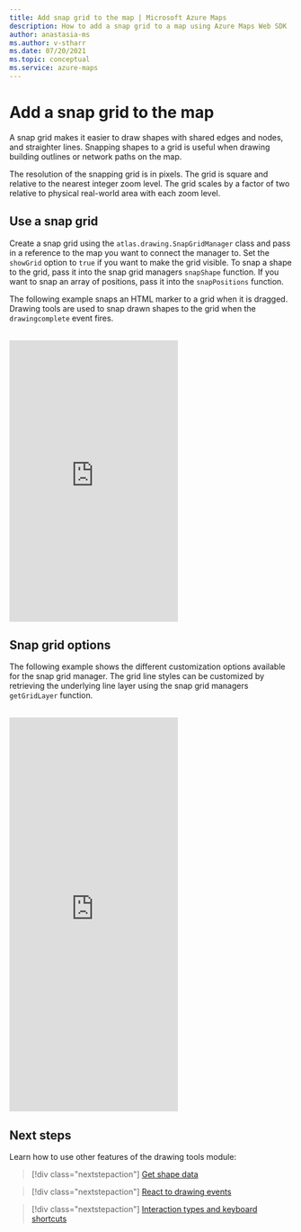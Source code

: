 ```yaml
---
title: Add snap grid to the map | Microsoft Azure Maps
description: How to add a snap grid to a map using Azure Maps Web SDK
author: anastasia-ms
ms.author: v-stharr
ms.date: 07/20/2021
ms.topic: conceptual
ms.service: azure-maps
---
```


# Add a snap grid to the map

A snap grid makes it easier to draw shapes with shared edges and nodes, and straighter lines. Snapping shapes to a grid is useful when drawing building outlines or network paths on the map.

The resolution of the snapping grid is in pixels. The grid is square and relative to the nearest integer zoom level. The grid scales by a factor of two relative to physical real-world area with each zoom level.

## Use a snap grid

Create a snap grid using the `atlas.drawing.SnapGridManager` class and pass in a reference to the map you want to connect the manager to. Set the `showGrid` option to `true` if you want to make the grid visible. To snap a shape to the grid, pass it into the snap grid managers `snapShape` function. If you want to snap an array of positions, pass it into the `snapPositions` function.

The following example snaps an HTML marker to a grid when it is dragged. Drawing tools are used to snap drawn shapes to the grid when the `drawingcomplete` event fires.

<br/>

<iframe height="500" scrolling="no" title="Use a snapping grid" src="https://codepen.io/azuremaps/embed/rNmzvXO?default-tab=js%2Cresult" frameborder="no" loading="lazy" allowtransparency="true" allowfullscreen="true">
  See the Pen <a href="https://codepen.io/azuremaps/pen/rNmzvXO">
  Use a snapping grid</a> by Azure Maps (<a href="https://codepen.io/azuremaps">@azuremaps</a>)
  on <a href="https://codepen.io">CodePen</a>.
</iframe>


## Snap grid options

The following example shows the different customization options available for the snap grid manager. The grid line styles can be customized by retrieving the underlying line layer using the snap grid managers `getGridLayer` function.

<br/>

<iframe height="700" scrolling="no" title="Snap grid options" src="https://codepen.io/azuremaps/embed/RwVZJry?default-tab=result" frameborder="no" loading="lazy" allowtransparency="true" allowfullscreen="true">
  See the Pen <a href="https://codepen.io/azuremaps/pen/RwVZJry">
  Snap grid options</a> by Azure Maps (<a href="https://codepen.io/azuremaps">@azuremaps</a>)
  on <a href="https://codepen.io">CodePen</a>.
</iframe>


## Next steps

Learn how to use other features of the drawing tools module:

> [!div class="nextstepaction"]
> [Get shape data](map-get-shape-data.md)

> [!div class="nextstepaction"]
> [React to drawing events](drawing-tools-events.md)

> [!div class="nextstepaction"]
> [Interaction types and keyboard shortcuts](drawing-tools-interactions-keyboard-shortcuts.md)
